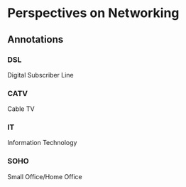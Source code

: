 # Perspectives on Networking

## Annotations

### DSL

Digital Subscriber Line

### CATV

Cable TV

### IT

Information Technology

### SOHO

Small Office/Home Office
